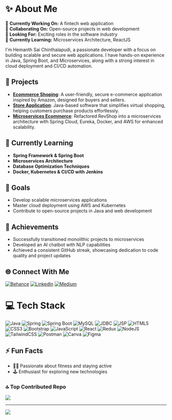 # ✨ About Me

🌌 **Currently Working On:** A fintech web application  
🔷 **Collaborating On:** Open-source projects in web development  
🤝 **Looking For:** Exciting roles in the software industry  
🌱 **Currently Learning:** Microservices Architecture, ReactJS


I'm Hemanth Sai Chinthalapudi, a passionate developer with a focus on building scalable and secure web applications. I have hands-on experience in Java, Spring Boot, and Microservices, along with a strong interest in cloud deployment and CI/CD automation.

## 🚀 Projects
- **[Ecommerce Shoping](https://github.com/hemanthsaich/OnlineShopingApp)**: A user-friendly, secure e-commerce application inspired by Amazon, designed for buyers and sellers.
- **[Store Application](https://github.com/hemanthsaich/StoreApplication)**: Java-based software that simplifies virtual shopping, helping customers purchase products effortlessly.
- **[Microservices Ecommerce](https://github.com/hemanthsaich/Revshop_p2)**: Refactored RevShop into a microservices architecture with Spring Cloud, Eureka, Docker, and AWS for enhanced scalability.

## 🌱 Currently Learning
- **Spring Framework & Spring Boot**
- **Microservices Architecture**
- **Database Optimization Techniques**
- **Docker, Kubernetes & CI/CD with Jenkins**

## 🎯 Goals
- Develop scalable microservices applications
- Master cloud deployment using AWS and Kubernetes
- Contribute to open-source projects in Java and web development

## 🏅 Achievements
- Successfully transitioned monolithic projects to microservices
- Developed an AI chatbot with NLP capabilities
- Achieved a consistent GitHub streak, showcasing dedication to code quality and project updates

## 🌐 Connect With Me
[![Behance](https://img.shields.io/badge/Behance-1769ff?logo=behance&logoColor=white)](https://behance.net/hemanthsai13)
[![LinkedIn](https://img.shields.io/badge/LinkedIn-%230077B5.svg?logo=linkedin&logoColor=white)](https://linkedin.com/in/hemanthsaich)
[![Medium](https://img.shields.io/badge/Medium-12100E?logo=medium&logoColor=white)](https://medium.com/@hemanthsaich)

# 💻 Tech Stack
![Java](https://img.shields.io/badge/java-%23ED8B00.svg?style=plastic&logo=openjdk&logoColor=white) 
![Spring](https://img.shields.io/badge/spring-%236DB33F.svg?style=plastic&logo=spring&logoColor=white) 
![Spring Boot](https://img.shields.io/badge/springboot-%236DB33F.svg?style=plastic&logo=springboot&logoColor=white) 
![MySQL](https://img.shields.io/badge/mysql-%2300000f.svg?style=plastic&logo=mysql&logoColor=white) 
![JDBC](https://img.shields.io/badge/jdbc-%23007396.svg?style=plastic&logo=java&logoColor=white) 
![JSP](https://img.shields.io/badge/jsp-%23E34F26.svg?style=plastic&logo=html5&logoColor=white) 
![HTML5](https://img.shields.io/badge/html5-%23E34F26.svg?style=plastic&logo=html5&logoColor=white) 
![CSS3](https://img.shields.io/badge/css3-%231572B6.svg?style=plastic&logo=css3&logoColor=white) 
![Bootstrap](https://img.shields.io/badge/bootstrap-%238511FA.svg?style=plastic&logo=bootstrap&logoColor=white) 
![JavaScript](https://img.shields.io/badge/javascript-%23F7DF1E.svg?style=plastic&logo=javascript&logoColor=black) 
![React](https://img.shields.io/badge/react-%2320232a.svg?style=plastic&logo=react&logoColor=%2361DAFB) 
![Redux](https://img.shields.io/badge/redux-%23593d88.svg?style=plastic&logo=redux&logoColor=white) 
![NodeJS](https://img.shields.io/badge/node.js-6DA55F?style=plastic&logo=node.js&logoColor=white) 
![TailwindCSS](https://img.shields.io/badge/tailwindcss-%2338B2AC.svg?style=plastic&logo=tailwind-css&logoColor=white) 
![Postman](https://img.shields.io/badge/Postman-FF6C37?style=plastic&logo=postman&logoColor=white) 
![Canva](https://img.shields.io/badge/Canva-%2300C4CC.svg?style=plastic&logo=Canva&logoColor=white) 
![Figma](https://img.shields.io/badge/figma-%23F24E1E.svg?style=plastic&logo=figma&logoColor=white)




## ⚡ Fun Facts
- 🏋️‍♂️ Passionate about fitness and staying active
- 🕹️ Enthusiast for exploring new technologies

### 🔝 Top Contributed Repo
![](https://github-contributor-stats.vercel.app/api?username=hemanthsaich&limit=5&theme=dark&combine_all_yearly_contributions=true)

---
[![](https://visitcount.itsvg.in/api?id=hemanthsaich&icon=0&color=0)](https://visitcount.itsvg.in)
